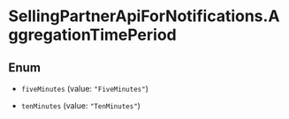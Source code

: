 # SellingPartnerApiForNotifications.AggregationTimePeriod

## Enum


* `fiveMinutes` (value: `"FiveMinutes"`)

* `tenMinutes` (value: `"TenMinutes"`)


